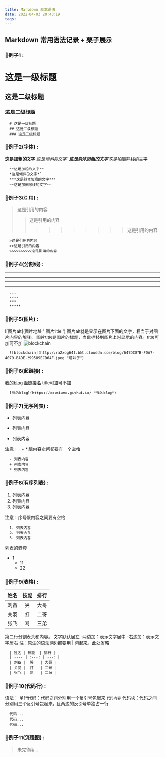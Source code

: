 ```yaml
---
title: Markdown 基本语法
date: 2022-04-03 20:43:19
tags:
---
```


## Markdown 常用语法记录 + 栗子展示

### 🌰例子1 : 
# 这是一级标题
## 这是二级标题
### 这是三级标题

```
  # 这是一级标题
  ## 这是二级标题
  ### 这是三级标题
```

### 🌰例子2(字体) : 
**这是加粗的文字**
*这是倾斜的文字*`
***这是斜体加粗的文字***
~~这是加删除线的文字~~

```
  **这是加粗的文字**
  *这是倾斜的文字*`
  ***这是斜体加粗的文字***
  ~~这是加删除线的文字~~
```

### 🌰例子3(引用) : 
>这是引用的内容
>>这是引用的内容
>>>>>>>>>>这是引用的内容

```
  >这是引用的内容
  >>这是引用的内容
  >>>>>>>>>>这是引用的内容
```

### 🌰例子4(分割线) : 
---
----
***
*****

```
  ---
  ----
  ***
  *****
```

### 🌰例子5(图片) : 
![图片alt](图片地址 ''图片title'')
图片alt就是显示在图片下面的文字，相当于对图片内容的解释。
图片title是图片的标题，当鼠标移到图片上时显示的内容。title可加可不加
![blockchain](http://ra2xog64f.bkt.clouddn.com/blog/647DC87B-FDA7-4079-BADE-299589ECD64F.jpeg "萌妹子")

```
  ![blockchain](http://ra2xog64f.bkt.clouddn.com/blog/647DC87B-FDA7-4079-BADE-299589ECD64F.jpeg "萌妹子")
```

### 🌰例子6(超链接) : 
[我的blog](https://cosmiumx.github.io/ "我的blog")
[超链接名](超链接地址 "超链接title")
title可加可不加

```
  [我的blog](https://cosmiumx.github.io/ "我的blog")
```

### 🌰例子7(无序列表) : 
- 列表内容
+ 列表内容
* 列表内容

注意：- + * 跟内容之间都要有一个空格

```
  - 列表内容
  + 列表内容
  * 列表内容
```

### 🌰例子8(有序列表) : 
1. 列表内容
2. 列表内容
3. 列表内容

注意：序号跟内容之间要有空格

```
  1. 列表内容
  2. 列表内容
  3. 列表内容
```
列表的嵌套
- 1
  - 11
  - 22

### 🌰例子9(表格) : 
| 姓名 | 技能  | 排行 |
| ---- | :---: | ---: |
| 刘备 |  哭   | 大哥 |
| 关羽 |  打   | 二哥 |
| 张飞 |  骂   | 三弟 |

第二行分割表头和内容。
文字默认居左
-两边加：表示文字居中
-右边加：表示文字居右
注：原生的语法两边都要用 | 包起来。此处省略

```
  | 姓名 | 技能  | 排行 |
  | ---- | :---: | ---: |
  | 刘备 |  哭   | 大哥 |
  | 关羽 |  打   | 二哥 |
  | 张飞 |  骂   | 三弟 |
```

### 🌰例子10(代码行) : 
语法：
单行代码：代码之间分别用一个反引号包起来
  `代码内容`
代码块：代码之间分别用三个反引号包起来，且两边的反引号单独占一行
````
  代码...
  代码...
  代码...
````

### 🌰例子11(流程图) : 
>未完待续...